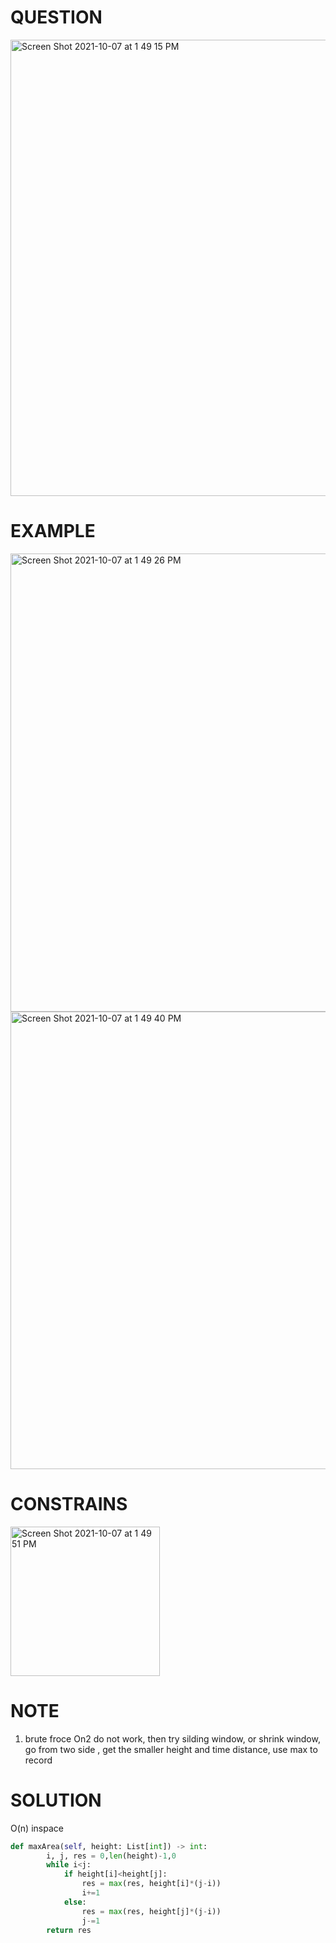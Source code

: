 # QUESTION
<img width="730" alt="Screen Shot 2021-10-07 at 1 49 15 PM" src="https://user-images.githubusercontent.com/64442606/136437039-9aef2aff-b159-4fa1-856a-32bfd2224278.png">

# EXAMPLE
<img width="733" alt="Screen Shot 2021-10-07 at 1 49 26 PM" src="https://user-images.githubusercontent.com/64442606/136437064-68fdda4b-ba4e-4fb9-97a3-72ce219b93c2.png">
<img width="732" alt="Screen Shot 2021-10-07 at 1 49 40 PM" src="https://user-images.githubusercontent.com/64442606/136437097-3691aff9-3fb8-4a32-82e5-48e039509bb9.png">

# CONSTRAINS
<img width="239" alt="Screen Shot 2021-10-07 at 1 49 51 PM" src="https://user-images.githubusercontent.com/64442606/136437125-dffdfe03-b9b2-4b4e-815c-d7a84caab82d.png">

# NOTE
1. brute froce On2 do not work, then try silding window, or shrink window, go from two side , get the smaller height and time distance, use max to record
# SOLUTION
O(n) inspace
```python
def maxArea(self, height: List[int]) -> int:
        i, j, res = 0,len(height)-1,0
        while i<j:
            if height[i]<height[j]:
                res = max(res, height[i]*(j-i))
                i+=1
            else:
                res = max(res, height[j]*(j-i))
                j-=1
        return res
```
